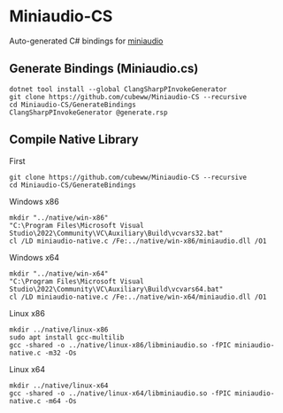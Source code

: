# Miniaudio-CS

Auto-generated C# bindings for [miniaudio](https://github.com/mackron/miniaudio)

## Generate Bindings (Miniaudio.cs)

```shell
dotnet tool install --global ClangSharpPInvokeGenerator
git clone https://github.com/cubeww/Miniaudio-CS --recursive
cd Miniaudio-CS/GenerateBindings
ClangSharpPInvokeGenerator @generate.rsp
```

## Compile Native Library

First

```shell
git clone https://github.com/cubeww/Miniaudio-CS --recursive
cd Miniaudio-CS/GenerateBindings
```

Windows x86

```shell
mkdir "../native/win-x86"
"C:\Program Files\Microsoft Visual Studio\2022\Community\VC\Auxiliary\Build\vcvars32.bat"
cl /LD miniaudio-native.c /Fe:../native/win-x86/miniaudio.dll /O1
```

Windows x64

```shell
mkdir "../native/win-x64"
"C:\Program Files\Microsoft Visual Studio\2022\Community\VC\Auxiliary\Build\vcvars64.bat"
cl /LD miniaudio-native.c /Fe:../native/win-x64/miniaudio.dll /O1
```

Linux x86

```shell
mkdir ../native/linux-x86
sudo apt install gcc-multilib
gcc -shared -o ../native/linux-x86/libminiaudio.so -fPIC miniaudio-native.c -m32 -Os
```

Linux x64

```shell
mkdir ../native/linux-x64
gcc -shared -o ../native/linux-x64/libminiaudio.so -fPIC miniaudio-native.c -m64 -Os
```

